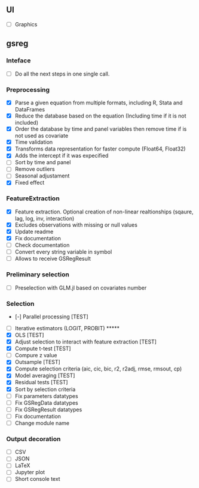 ## UI
- [ ] Graphics

## gsreg

### Inteface
- [ ] Do all the next steps in one single call.

### Preprocessing
 - [X] Parse a given equation from multiple formats, including R, Stata and DataFrames
 - [X] Reduce the database based on the equation (Including time if it is not included)
 - [X] Order the database by time and panel variables then remove time if is not used as covariate
 - [X] Time validation
 - [X] Transforms data representation for faster compute (Float64, Float32)
 - [X] Adds the intercept if it was expecified
 - [ ] Sort by time and panel
 - [ ] Remove outliers
 - [ ] Seasonal adjustament
 - [X] Fixed effect

### FeatureExtraction
- [X] Feature extraction. Optional creation of non-linear realtionships (sqaure, lag, log, inv, interaction)
- [X] Excludes observations with missing or null values
- [X] Update readme
- [X] Fix documentation
- [ ] Check documentation
- [ ] Convert every string variable in symbol
- [ ] Allows to receive GSRegResult

### Preliminary selection
- [ ] Preselection with GLM.jl based on covariates number
 
### Selection
- [-] Parallel processing [TEST]
- [ ] Iterative estimators (LOGIT, PROBIT) *****
- [X] OLS [TEST]
- [X] Adjust selection to interact with feature extraction [TEST]
- [X] Compute t-test [TEST]
- [ ] Compure z value
- [X] Outsample [TEST]
- [X] Compute selection criteria (aic, cic, bic, r2, r2adj, rmse, rmsout, cp)
- [X] Model averaging [TEST]
- [X] Residual tests [TEST]
- [X] Sort by selection criteria
- [ ] Fix parameters datatypes
- [ ] Fix GSRegData datatypes
- [ ] Fix GSRegResult datatypes
- [ ] Fix documentation
- [ ] Change module name

### Output decoration
- [ ] CSV
- [ ] JSON
- [ ] LaTeX
- [ ] Jupyter plot
- [ ] Short console text
